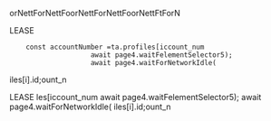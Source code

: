 orNettForNettFoorNettForNettFoorNettFtForN


LEASE

        const accountNumber =ta.profiles[iccount_num
                        await page4.waitFelementSelector5);
                        await page4.waitForNetworkIdle(
iles[i].id;ount_n


LEASE
les[iccount_num
                        await page4.waitFelementSelector5);
                        await page4.waitForNetworkIdle(
iles[i].id;ount_n

